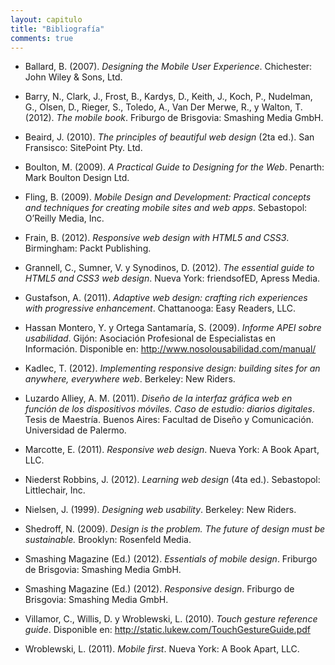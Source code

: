 ```yaml
---
layout: capitulo
title: "Bibliografía"
comments: true
---
```


* Ballard, B. (2007). _Designing the Mobile User Experience_. Chichester: John Wiley & Sons, Ltd.

* Barry, N., Clark, J., Frost, B., Kardys, D., Keith, J., Koch, P., Nudelman, G., Olsen, D., Rieger, S., Toledo, A., Van Der Merwe, R., y Walton, T. (2012). _The mobile book_. Friburgo de Brisgovia: Smashing Media GmbH.

* Beaird, J. (2010). _The principles of beautiful web design_ (2ta ed.). San Fransisco: SitePoint Pty. Ltd.

* Boulton, M. (2009). _A Practical Guide to Designing for the Web_. Penarth: Mark Boulton Design Ltd.

* Fling, B. (2009). _Mobile Design and Development: Practical concepts and techniques for creating mobile sites and web apps_. Sebastopol: O’Reilly Media, Inc.

* Frain, B. (2012). _Responsive web design with HTML5 and CSS3_. Birmingham: Packt Publishing.

* Grannell, C., Sumner, V. y Synodinos, D. (2012). _The essential guide to HTML5 and CSS3 web design_. Nueva York: friendsofED, Apress Media.

* Gustafson, A. (2011). _Adaptive web design: crafting rich experiences with progressive enhancement_. Chattanooga: Easy Readers, LLC.

* Hassan Montero, Y. y Ortega Santamaría, S. (2009). _Informe APEI sobre usabilidad_. Gijón: Asociación Profesional de Especialistas en Información. Disponible en: http://www.nosolousabilidad.com/manual/

* Kadlec, T. (2012). _Implementing responsive design: building sites for an anywhere, everywhere web_. Berkeley: New Riders.

* Luzardo Alliey, A. M. (2011). _Diseño de la interfaz gráfica web en función de los dispositivos móviles. Caso de estudio: diarios digitales_. Tesis de Maestría. Buenos Aires: Facultad de Diseño y Comunicación. Universidad de Palermo.

* Marcotte, E. (2011). _Responsive web design_. Nueva York: A Book Apart, LLC.

* Niederst Robbins, J. (2012). _Learning web design_ (4ta ed.). Sebastopol: Littlechair, Inc.

* Nielsen, J. (1999). _Designing web usability_. Berkeley: New Riders.

* Shedroff, N. (2009). _Design is the problem. The future of design must be sustainable._ Brooklyn: Rosenfeld Media.

* Smashing Magazine (Ed.) (2012). _Essentials of mobile design_. Friburgo de Brisgovia: Smashing Media GmbH.

* Smashing Magazine (Ed.) (2012). _Responsive design_. Friburgo de Brisgovia: Smashing Media GmbH.

* Villamor, C., Willis, D. y Wroblewski, L. (2010). _Touch gesture reference guide_. Disponible en: http://static.lukew.com/TouchGestureGuide.pdf

* Wroblewski, L. (2011). _Mobile first_. Nueva York: A Book Apart, LLC.
